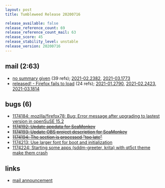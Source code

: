 ```yaml
---
layout: post
title: Tumbleweed Release 20200716

release_available: false
release_reference_count: 69
release_reference_count_mail: 63
release_score: 45
release_stability_level: unstable
release_version: 20200716
---
```


## mail (2:63)

- [no summary given](https://github.com/boombatower/tumbleweed-review/issues/10) (39 refs); [2021-02.2382](https://github.com/boombatower/tumbleweed-review/issues/10), [2021-03.1773](https://github.com/boombatower/tumbleweed-review/issues/10)
- [released! - Firefox fails to load](https://lists.opensuse.org/opensuse-factory/2020-07/msg00343.html) (24 refs); [2021-01.2790](https://github.com/boombatower/tumbleweed-review/issues/10), [2021-02.2423](https://github.com/boombatower/tumbleweed-review/issues/10), [2021-03.1814](https://github.com/boombatower/tumbleweed-review/issues/10)

## bugs (6)

<!--more-->

- [1174184: mozilla/firefox78: Bug: Error message after upgrading to lastest version in openSuSE 15.2](https://bugzilla.opensuse.org/show_bug.cgi?id=1174184)
- ~~[1174192: Update appdata for SeaMonkey](https://bugzilla.opensuse.org/show_bug.cgi?id=1174192)~~
- ~~[1174193: Update OBS project description for SeaMonkey](https://bugzilla.opensuse.org/show_bug.cgi?id=1174193)~~
- ~~[1174194: The <files> section is processed "too late"](https://bugzilla.opensuse.org/show_bug.cgi?id=1174194)~~
- [1174213: Use larger font for boot and initialization](https://bugzilla.opensuse.org/show_bug.cgi?id=1174213)
- [1174224: Starting some apps  (sddm-greeter, krita) with qt5ct theme make them crash](https://bugzilla.opensuse.org/show_bug.cgi?id=1174224)



## links

- [mail announcement](https://github.com/boombatower/tumbleweed-review/issues/10)
